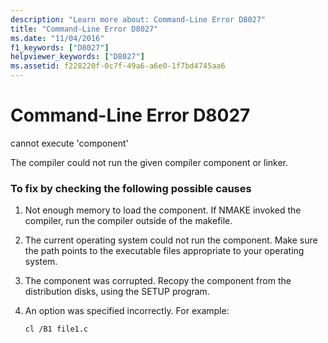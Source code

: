 ```yaml
---
description: "Learn more about: Command-Line Error D8027"
title: "Command-Line Error D8027"
ms.date: "11/04/2016"
f1_keywords: ["D8027"]
helpviewer_keywords: ["D8027"]
ms.assetid: f228220f-0c7f-49a6-a6e0-1f7bd4745aa6
---
```

# Command-Line Error D8027

cannot execute 'component'

The compiler could not run the given compiler component or linker.

### To fix by checking the following possible causes

1. Not enough memory to load the component. If NMAKE invoked the compiler, run the compiler outside of the makefile.

1. The current operating system could not run the component. Make sure the path points to the executable files appropriate to your operating system.

1. The component was corrupted. Recopy the component from the distribution disks, using the SETUP program.

1. An option was specified incorrectly. For example:

    ```
    cl /B1 file1.c
    ```
